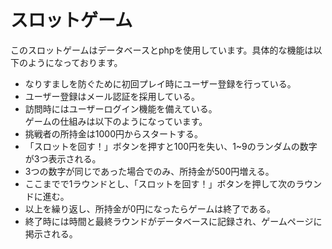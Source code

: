 # スロットゲーム  
このスロットゲームはデータベースとphpを使用しています。具体的な機能は以下のようになっております。　　
* なりすましを防ぐために初回プレイ時にユーザー登録を行っている。
* ユーザー登録はメール認証を採用している。
* 訪問時にはユーザーログイン機能を備えている。  
ゲームの仕組みは以下のようになっています。
* 挑戦者の所持金は1000円からスタートする。
* 「スロットを回す！」ボタンを押すと100円を失い、1~9のランダムの数字が3つ表示される。　　
* 3つの数字が同じであった場合でのみ、所持金が500円増える。
* ここまでで1ラウンドとし、「スロットを回す！」ボタンを押して次のラウンドに進む。
* 以上を繰り返し、所持金が0円になったらゲームは終了である。
* 終了時には時間と最終ラウンドがデータベースに記録され、ゲームページに掲示される。
